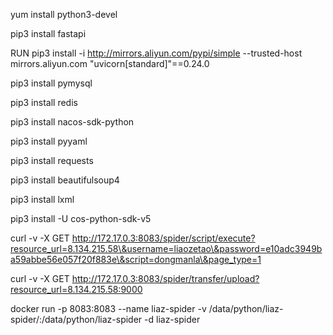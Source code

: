 yum install python3-devel

pip3 install fastapi

RUN pip3 install -i http://mirrors.aliyun.com/pypi/simple --trusted-host mirrors.aliyun.com  "uvicorn[standard]"==0.24.0

pip3 install pymysql

pip3 install redis

pip3 install nacos-sdk-python

pip3 install pyyaml

pip3 install requests

pip3 install beautifulsoup4

pip3 install lxml

pip3 install -U cos-python-sdk-v5

curl -v -X GET http://172.17.0.3:8083/spider/script/execute?resource_url=8.134.215.58\&username=liaozetao\&password=e10adc3949ba59abbe56e057f20f883e\&script=dongmanla\&page_type=1

curl -v -X GET http://172.17.0.3:8083/spider/transfer/upload?resource_url=8.134.215.58:9000

docker run -p 8083:8083 --name liaz-spider -v /data/python/liaz-spider/:/data/python/liaz-spider -d liaz-spider

